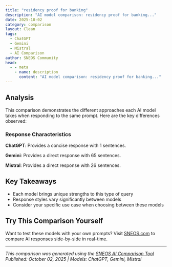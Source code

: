 ```yaml
---
title: "residency proof for banking"
description: "AI model comparison: residency proof for banking..."
date: 2025-10-02
category: comparison
layout: Clean
tags:
  - ChatGPT
  - Gemini
  - Mistral
  - AI Comparison
author: SNEOS Community
head:
  - - meta
    - name: description
      content: "AI model comparison: residency proof for banking..."
---
```


<ChatComparison
  title="residency proof for banking"
  prompt="residency proof for banking"
  :responses='{
    "ChatGPT": "Residency proof is often required by banks for various services, such as opening a bank account, applying for loans, or other financial transactions. The documentation needed to prove residency can vary by institution and country, but common documents include:\n\n1. **Utility Bills:** Recent bills for services such as electricity, water, gas, or internet that include your name and address.\n\n2. **Lease or Rental Agreement:** A signed agreement between you and your landlord which includes your name, address, and the term of the lease.\n\n3. **Government-Issued ID:** Some IDs, like a driver&#x27;s license or state ID, may include your current address as proof of residency.\n\n4. **Bank Statements:** Recent statements from another bank or financial institution that show your name and address.\n\n5. **Tax Documents:** Official documents like a tax return or property tax statement that include your address.\n\n6. **Voter Registration Card:** If it includes your name and address, it can serve as proof.\n\n7. **Employment Letter:** A letter from your employer that confirms your address.\n\n8. **Official Government Correspondence:** Any official mail from a government agency that includes your name and address.\n\nWhen providing proof of residency, ensure that the documents are recent (generally within the last 1-3 months) and clearly display your name and address. Always check with your specific bank for their requirements, as they may have unique policies regarding accepted documents.",
    "Gemini": "Okay, let\u0027s break down what constitutes proof of residency for banking purposes. Banks need to verify your address to comply with regulations like the Bank Secrecy Act and Know Your Customer (KYC) rules.  They need to be sure you are who you say you are and where you say you live.\n\n**Commonly Accepted Documents:**\n\nThe *best* documents are usually official and recent (within the last 3 months is generally preferred, though some banks might accept older documents). Here\u0027s a list of the most common and reliable options:\n\n*   **Utility Bill:**\n    *   **What it is:** A bill for a service like electricity, gas, water, internet, or cable TV.\n    *   **Important:**  It *must* be in your name (or, in some cases, a joint account with a spouse/partner).  A bill in a roommate\u0027s name won\u0027t work.  Often, a *physical* bill is required, but some banks may accept online statements you can print, but not a simple screenshot of a bill on your phone.\n    *   **Tips:** Use the most recent bill possible.\n\n*   **Bank Statement:**\n    *   **What it is:** A statement from another bank or financial institution.\n    *   **Important:** It has to show your name and current address.  If you\u0027re opening your *first* bank account, this won\u0027t be an option.\n\n*   **Credit Card Statement:**\n    *   **What it is:** A statement from a credit card company.\n    *   **Important:** Similar to a bank statement, it needs your name and address.\n\n*   **Driver\u0027s License or State-Issued ID Card:**\n    *   **What it is:** Government-issued identification.\n    *   **Important:** While widely accepted, some banks may *not* accept it *as the sole proof of residency* if the address on the ID doesn\u0027t match the address you\u0027re providing for the account. It\u0027s usually best if it does match. Some banks may require this in addition to another residency proof item.\n\n*   **Lease Agreement (Rental Agreement):**\n    *   **What it is:** A legally binding contract between you and your landlord.\n    *   **Important:** It must be a current, valid lease agreement.  It needs to show your name, the landlord\u0027s name (or property management company), the property address, and the lease dates.\n\n*   **Mortgage Statement:**\n    *   **What it is:** A statement from your mortgage lender.\n    *   **Important:** If you own your home, this is a good option.\n\n*   **Property Tax Bill:**\n    *   **What it is:** A bill for property taxes.\n    *   **Important:** Needs to show your name and the property address.\n\n*   **Official Government Correspondence:**\n    *   **What it is:** Mail from a government agency (federal, state, or local).\n    *   **Examples:**  Tax refund notice, Social Security statement, jury duty summons, or anything from the DMV (Department of Motor Vehicles) *other* than your driver\u0027s license itself.\n    *   **Important:** The correspondence must be recent and clearly show your name and address.\n\n**Important Considerations and Potential Issues:**\n\n*   **Matching Names:**  The name on the document *must* match the name you\u0027re using to open the bank account. If you\u0027ve recently changed your name (marriage, divorce, etc.), you\u0027ll need to provide documentation of the name change (marriage certificate, divorce decree, court order).\n*   **P.O. Boxes:**  A P.O. Box is *not* a valid proof of residency. Banks need your physical street address.\n*   **Online vs. Physical Documents:**  While some banks accept printed online statements, others require original, physical documents mailed to you. *Always check with the bank directly.*\n*   **Age of Documents:**  Most banks require documents to be recent, usually within the last 3 months.\n*   **Specific Bank Requirements:**  *Every bank has its own specific policies.*  It\u0027s absolutely crucial to check with the bank you\u0027re opening an account with to confirm exactly what documents they will accept.  Call them, visit their website, or ask in person.\n*   **If You Live With Someone Else:** This can be tricky.\n    *   **If you are on the lease/mortgage/utility bills:**  Then you can use those as proof.\n    *   **If you are *not* on those documents:**  You may need a notarized letter from the person whose name *is* on the documents, stating that you live at the address. The bank may also require a copy of that person\u0027s ID and proof of residency. This is more common with smaller, local banks.\n\n**Example Scenario:**\n\nLet\u0027s say you\u0027re opening a new checking account at a national bank.  You\u0027ve recently moved.  You could use:\n\n1.  **Your current driver\u0027s license** *if* it shows your new address *AND* a recent (within 3 months) **utility bill** in your name for your new address.\n2.  *OR* Your current driver\u0027s license (even if it has your old address) *AND* a copy of your **signed lease agreement** for your new apartment.\n3. *OR* a printed copy of your bank statement from another bank which shows your current address along with your current driver\u0027s license.\n\n**In summary, the best approach is to:**\n\n1.  **Contact the bank directly** and ask them for a list of acceptable documents for proof of residency.\n2.  **Gather the required documents** that meet their criteria.\n3.  **Make sure the documents are recent, in your name, and show your current physical address.**\n\nBy doing these things, you\u0027ll minimize the risk of delays or issues when opening your bank account. Good luck!\n",
    "Mistral": "To open a bank account or apply for certain banking services, you may be required to provide proof of residency. The specific documents accepted can vary by bank and country, but generally, the following are commonly accepted forms of residency proof:\n\n1. **Utility Bills**: Recent utility bills (electricity, water, gas, internet) in your name, showing your current address.\n2. **Rental Agreement**: A lease or rental agreement that includes your name and current address.\n3. **Mortgage Statement**: A mortgage statement or deed of sale for your property.\n4. **Bank Statements**: Recent bank statements showing your current address.\n5. **Government-Issued Documents**: Documents such as a driver\u0027s license, voter registration card, or tax documents that include your current address.\n6. **Employment Letter**: A letter from your employer confirming your address.\n7. **Insurance Documents**: Insurance policies or statements that include your current address.\n8. **School Records**: For students, a letter from your school or university confirming your address.\n9. **Post Office Box**: In some cases, a post office box may be accepted if it is linked to a physical address.\n\n### Tips for Providing Residency Proof:\n- **Recent Documents**: Ensure that the documents are recent, typically within the last 3-6 months.\n- **Original Copies**: Banks often require original documents or certified copies.\n- **Consistency**: Make sure the address on your residency proof matches the address you provide on your application.\n- **Multiple Documents**: Sometimes, banks may require more than one form of residency proof.\n\n### Additional Considerations:\n- **International Students/Expats**: If you are an international student or expat, you may need to provide additional documentation, such as a student visa or work permit.\n- **Temporary Addresses**: If you are using a temporary address, be prepared to explain your situation and provide additional documentation if needed.\n\nAlways check with the specific bank for their exact requirements, as they can vary."
  }'
  published-date="08:55"
/>

## Analysis

This comparison demonstrates the different approaches each AI model takes when responding to the same prompt. Here are the key differences observed:

### Response Characteristics

**ChatGPT**: Provides a concise response with 1 sentences. 

**Gemini**: Provides a direct response with 65 sentences. 

**Mistral**: Provides a direct response with 26 sentences. 

## Key Takeaways

- Each model brings unique strengths to this type of query
- Response styles vary significantly between models
- Consider your specific use case when choosing between these models

## Try This Comparison Yourself

Want to test these models with your own prompts? Visit [SNEOS.com](https://sneos.com) to compare AI responses side-by-side in real-time.

---

*This comparison was generated using the [SNEOS AI Comparison Tool](https://sneos.com)*
*Published: October 02, 2025 | Models: ChatGPT, Gemini, Mistral*
